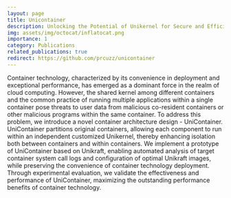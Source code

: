 ```yaml
---
layout: page
title: Unicontainer
description: Unlocking the Potential of Unikernel for Secure and Efficient Containerization
img: assets/img/octocat/inflatocat.png
importance: 1
category: Publications
related_publications: true
redirect: https://github.com/prcuzz/unicontainer
---
```


Container technology, characterized by its convenience in deployment and exceptional performance, has emerged as a dominant force in the realm of cloud computing. However, the shared kernel among different containers and the common practice of running multiple applications within a single container pose threats to user data from malicious co-resident containers or other malicious programs within the same container. To address this problem, we introduce a novel container architecture design - UniContainer. UniContainer partitions original containers, allowing each component to run within an independent customized Unikernel, thereby enhancing isolation both between containers and within containers. We implement a prototype of UniContainer based on Unikraft, enabling automated analysis of target container system call logs and configuration of optimal Unikraft images, while preserving the convenience of container technology deployment. Through experimental evaluation, we validate the effectiveness and performance of UniContainer, maximizing the outstanding performance benefits of container technology.